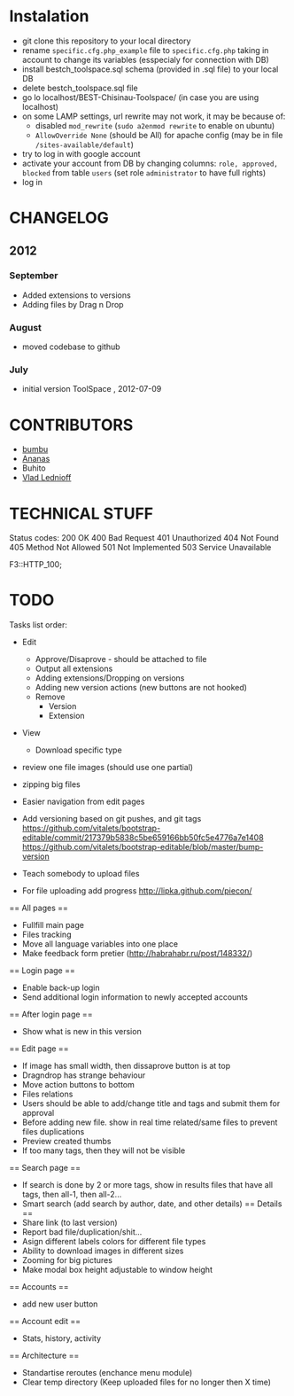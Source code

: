 Instalation
===========
+ git clone this repository to your local directory
+ rename `specific.cfg.php_example` file to `specific.cfg.php` taking in account to change its variables (esspecialy for connection with DB)
+ install bestch_toolspace.sql schema (provided in .sql file) to your local DB
+ delete bestch_toolspace.sql file
+ go lo localhost/BEST-Chisinau-Toolspace/ (in case you are using localhost)
+ on some LAMP settings, url rewrite may not work, it may be because of:
	+ disabled `mod_rewrite` (`sudo a2enmod rewrite` to enable on ubuntu)
	+ `AllowOverride None` (should be All) for apache config (may be in file `/sites-available/default`)
+ try to log in with google account
+ activate your account from DB by changing columns: `role, approved, blocked` from table `users` (set role `administrator` to have full rights)
+ log in

CHANGELOG
=========

2012
----

### September
* Added extensions to versions
* Adding files by Drag n Drop

### August
* moved codebase to github

### July
* initial version ToolSpace , 2012-07-09


CONTRIBUTORS
============
* [bumbu](http://github.com/bumbu/)
* [Ananas](http://github.com/ana-balica)
* Buhito
* [Vlad Lednioff](https://github.com/unordinary)


TECHNICAL STUFF
===============
Status codes:
	200	OK
	400	Bad Request
	401	Unauthorized
	404	Not Found
	405	Method Not Allowed
	501	Not Implemented
	503	Service Unavailable

F3::HTTP_100;


TODO
====

Tasks list order:
- Edit
	- Approve/Disaprove - should be attached to file
	- Output all extensions
	- Adding extensions/Dropping on versions
	- Adding new version actions (new buttons are not hooked)
	- Remove
	 	- Version
	 	- Extension

- View
	- Download specific type

 - review one file images (should use one partial)
 - zipping big files
 - Easier navigation from edit pages
 - Add versioning based on git pushes, and git tags
 	https://github.com/vitalets/bootstrap-editable/commit/217379b5838c5be659166bb50fc5e4776a7e1408
 	https://github.com/vitalets/bootstrap-editable/blob/master/bump-version
 - Teach somebody to upload files
 - For file uploading add progress http://lipka.github.com/piecon/


== All pages ==
- Fullfill main page
- Files tracking
- Move all language variables into one place
- Make feedback form pretier (http://habrahabr.ru/post/148332/)

== Login page ==
- Enable back-up login
 - Send additional login information to newly accepted accounts

== After login page ==
- Show what is new in this version

== Edit page ==
 - If image has small width, then dissaprove button is at top
 - Dragndrop has strange behaviour
 - Move action buttons to bottom
 - Files relations
 - Users should be able to add/change title and tags and submit them for approval
 - Before adding new file. show in real time related/same files to prevent files duplications
 - Preview created thumbs
 - If too many tags, then they will not be visible

== Search page ==
 - If search is done by 2 or more tags, show in results files that have all tags, then all-1, then all-2...
 - Smart search (add search by author, date, and other details)
 == Details ==
  - Share link (to last version)
  - Report bad file/duplication/shit...
  - Asign different labels colors for different file types
  - Ability to download images in different sizes
  - Zooming for big pictures
  - Make modal box height adjustable to window height

== Accounts ==
 - add new user button

== Account edit ==
 - Stats, history, activity

== Architecture ==
 - Standartise reroutes (enchance menu module)
 - Clear temp directory (Keep uploaded files for no longer then X time)
